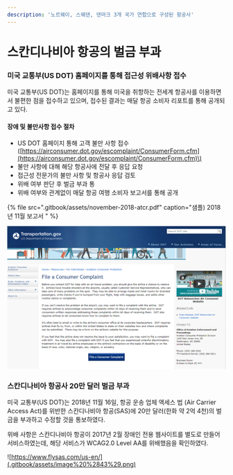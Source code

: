 ```yaml
---
description: '노르웨이, 스웨덴, 덴마크 3개 국가 연합으로 구성된 항공사'
---
```


# 스칸디나비아 항공의 벌금 부과

### 미국 교통부\(US DOT\) 홈페이지를 통해 접근성 위배사항 접수 

미국 교통부\(US DOT\)는 홈페이지를 통해 미국을 취항하는 전세계 항공사를 이용하면서 불편한 점을 접수하고 있으며, 접수된 결과는 매달 항공 소비자 리포트를 통해 공개되고 있다.

#### 장애 및 불만사항 접수 절차 

* US DOT 홈페이지 통해 고객 불만 사항 접수 \([https://airconsumer.dot.gov/escomplaint/ConsumerForm.cfm](https://airconsumer.dot.gov/escomplaint/ConsumerForm.cfm)\)
* 불만 사항에 대해 해당 항공사에 전달 후 응답 요청
* 접근성 전문가의 불만 사항 및 항공사 응답 검토
* 위배 여부 판단 후 벌금 부과 통
* 위배 여부와 관계없이 매달 항공 여행 소비자 보고서를 통해 공개 

{% file src=".gitbook/assets/november-2018-atcr.pdf" caption="샘플\) 2018년 11월 보고서 " %}

![&#xBBF8;&#xAD6D; &#xAD50;&#xD1B5;&#xBD80; &#xBD88;&#xB9CC;&#xC0AC;&#xD56D; &#xC811;&#xC218; &#xD398;&#xC774;&#xC9C0;](.gitbook/assets/image%20%289%29.png)

### 스칸디나비아 항공사 20만 달러 벌금 부과 

미국 교통부\(US DOT\)는 2018년 11월 16일, 항공 운송 업체 액세스 법 \(Air Carrier Access Act\)를 위반한 스칸디나비아 항공\(SAS\)에 20만 달러\(한화 약 2억 4천\)의 벌금을 부과하고 수정할 것을 통보하였다.

위배 사항은 스칸디나비아 항공이 2017년 2월 장애인 전용 웹사이트를 별도로 만들어 서비스하였는데, 해당 서비스가 WCAG2.0 Level AA를 위배했음을 확인하였다.

![https://www.flysas.com/us-en/](.gitbook/assets/image%20%2843%29.png)


